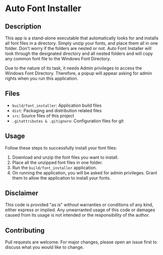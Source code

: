 # Auto Font Installer

## Description

This app is a stand-alone executable that automatically looks for and installs all font files in a directory. Simply unzip your fonts, and place them all in one folder. Don't worry if the folders are nested or not. Auto Font Installer will look through the designated directory and all nested folders and will copy any common font file to the Windows Font Directory.

Due to the nature of its task, it needs Admin privileges to access the Windows Font Directory. Therefore, a popup will appear asking for admin rights when you run this application.

## Files

* `build/font_installer`: Application build files
* `dist`: Packaging and distribution related files
* `src`: Source files of this project
* `.gitattributes & .gitignore`: Configuration files for git

## Usage

Follow these steps to successfully install your font files:
1. Download and unzip the font files you want to install. 
2. Place all the unzipped font files in one folder.
3. Run the `build/font_installer` application.
4. On running the application, you will be asked for admin privileges. Grant them to allow the application to install your fonts.

## Disclaimer

This code is provided "as is" without warranties or conditions of any kind, either express or implied. Any unwarranted usage of this code or damages caused from its usage is not intended or the responsibility of the author.

## Contributing

Pull requests are welcome. For major changes, please open an issue first to discuss what you would like to change.
